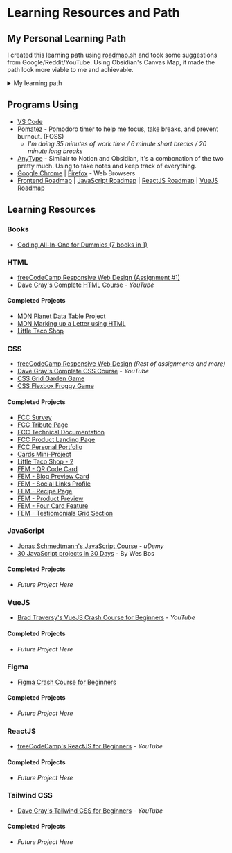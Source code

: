 # Learning Resources and Path

## My Personal Learning Path

I created this learning path using [roadmap.sh](https://roadmap.sh/) and took some suggestions from Google/Reddit/YouTube. Using Obsidian's Canvas Map, it made the path look more viable to me and achievable.

<details>
    <summary>My learning path</summary>
        <img src="https://github.com/kylecreate/100DaysOfCode/blob/main/imgs/LearningPath.png" alt="Personal Learning roadmap" title="Personal Learning roadmap">
        <p style="font-size: 12">Path last updated: 4/1/24</p>
</details>

## Programs Using
* [VS Code](https://code.visualstudio.com/)
* [Pomatez](https://github.com/zidoro/pomatez) - Pomodoro timer to help me focus, take breaks, and prevent burnout. (FOSS)
    * <i>I'm doing 35 minutes of work time / 6 minute short breaks / 20 minute long breaks</i>
* [AnyType](https://anytype.io/) - Similair to Notion and Obsidian, it's a combonation of the two pretty much. Using to take notes and keep track of everything.
* [Google Chrome](https://www.google.com/chrome/) | [Firefox](https://www.mozilla.org/en-US/firefox/new/) - Web Browsers
* [Frontend Roadmap](https://roadmap.sh/frontend) | [JavaScript Roadmap](https://roadmap.sh/javascript) | [ReactJS Roadmap](https://roadmap.sh/react) | [VueJS Roadmap](https://roadmap.sh/vue)

## Learning Resources

### Books
* [Coding All-In-One for Dummies (7 books in 1)](https://www.dummies.com/book/technology/programming-web-design/coding/coding-all-in-one-for-dummies-281666/)

### HTML
* [freeCodeCamp Responsive Web Design (Assignment #1)](https://www.freecodecamp.org/learn/2022/responsive-web-design/)
* [Dave Gray's Complete HTML Course](https://www.youtube.com/watch?v=mJgBOIoGihA) - <i>YouTube</i>
#### Completed Projects
* [MDN Planet Data Table Project](https://developer.mozilla.org/en-US/docs/Learn/HTML/Tables/Structuring_planet_data)
* [MDN Marking up a Letter using HTML](https://developer.mozilla.org/en-US/docs/Learn/HTML/Introduction_to_HTML/Marking_up_a_letter)
* [Little Taco Shop](https://github.com/kylecreate/LTS)

### CSS
* [freeCodeCamp Responsive Web Design](https://www.freecodecamp.org/learn/2022/responsive-web-design/) <i>(Rest of assignments and more)</i>
* [Dave Gray's Complete CSS Course](https://www.youtube.com/watch?v=n4R2E7O-Ngo) - <i>YouTube</i>
* [CSS Grid Garden Game](https://cssgridgarden.com/)
* [CSS Flexbox Froggy Game](https://flexboxfroggy.com/)
#### Completed Projects
* [FCC Survey](https://github.com/kylecreate/FCC-Survey)
* [FCC Tribute Page](https://github.com/kylecreate/FCC-Tribute)
* [FCC Technical Documentation](https://github.com/kylecreate/FCC-TechDoc)
* [FCC Product Landing Page](https://github.com/kylecreate/FCC-ProductLanding)
* [FCC Personal Portfolio](https://github.com/kylecreate/FCC-Portfolio)
* [Cards Mini-Project](https://github.com/kylecreate/CardMiniProject)
* [Little Taco Shop - 2](https://github.com/kylecreate/LTS2)
* [FEM - QR Code Card](https://www.frontendmentor.io/challenges/qr-code-component-iux_sIO_H/hub)
* [FEM - Blog Preview Card](https://www.frontendmentor.io/challenges/blog-preview-card-ckPaj01IcS)
* [FEM - Social Links Profile](https://www.frontendmentor.io/challenges/social-links-profile-UG32l9m6dQ)
* [FEM - Recipe Page](https://www.frontendmentor.io/challenges/recipe-page-KiTsR8QQKm)
* [FEM - Product Preview](https://www.frontendmentor.io/challenges/product-preview-card-component-GO7UmttRfa/hub)
* [FEM - Four Card Feature](https://www.frontendmentor.io/challenges/four-card-feature-section-weK1eFYK)
* [FEM - Testiomonials Grid Section](https://www.frontendmentor.io/challenges/testimonials-grid-section-Nnw6J7Un7/hub)

### JavaScript
* [Jonas Schmedtmann's JavaScript Course](https://www.udemy.com/course/the-complete-javascript-course/) - <i>uDemy</i>
* [30 JavaScript projects in 30 Days](https://javascript30.com/) - By Wes Bos
#### Completed Projects
* <i>Future Project Here</i>

### VueJS
* [Brad Traversy's VueJS Crash Course for Beginners](https://www.youtube.com/watch?v=qZXt1Aom3Cs) - <i>YouTube</i>
#### Completed Projects
* <i>Future Project Here</i>

### Figma
* [Figma Crash Course for Beginners](https://www.youtube.com/watch?v=o1nCmiW6auE)
#### Completed Projects
* <i>Future Project Here</i>

### ReactJS
* [freeCodeCamp's ReactJS for Beginners](https://www.youtube.com/watch?v=bMknfKXIFA8) - <i>YouTube</i>
#### Completed Projects
* <i>Future Project Here</i>

### Tailwind CSS
* [Dave Gray's Tailwind CSS for Beginners](https://www.youtube.com/watch?v=lCxcTsOHrjo) - <i>YouTube</i>
#### Completed Projects
* <i>Future Project Here</i>